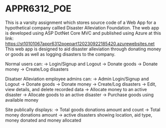 # APPR6312_POE
This is a varsity assignment which stores source code of a Web App for a hypothetical company callled Disaster Alleviation Foundation.
The web app is developed using ASP DotNet Core MVC and published using Azure at this link: https://st10101067appr6312poepart120230922185420.azurewebsites.net 
This web app is designed to aid disaster alleviation through donating money or goods as well as logging disasters to the company. 

Normal users can: 
-> Login/Signup and Logout
-> Donate goods
-> Donate money
-> Create/Log disasters

Disatser Alleviation employee admins can:
-> Admin Login/Signup and Logout
-> Donate goods
-> Donate money
-> Create/Log disasters
-> Edit, view details, and delete recorded data
-> Allocate money to an active disaster
-> Allocate goods to an active disaster
-> Purchase goods using available money

Site publically displays:
-> Total goods donations amount and count
-> Total money donations amount
-> active disasters showing location, aid type, money donated and money allocated 
